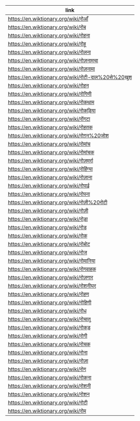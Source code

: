 |link|
|----|
|https://en.wiktionary.org/wiki/रोआँ|
|https://en.wiktionary.org/wiki/रोब|
|https://en.wiktionary.org/wiki/रोहना|
|https://en.wiktionary.org/wiki/रोहू|
|https://en.wiktionary.org/wiki/रोलना|
|https://en.wiktionary.org/wiki/रोज़नामचा|
|https://en.wiktionary.org/wiki/रोज़नामा|
|https://en.wiktionary.org/wiki/रोटी-दाल%20से%20ख़ुश|
|https://en.wiktionary.org/wiki/रोहन|
|https://en.wiktionary.org/wiki/रोगिणी|
|https://en.wiktionary.org/wiki/रोकथाम|
|https://en.wiktionary.org/wiki/रोकड़िया|
|https://en.wiktionary.org/wiki/रोंगटा|
|https://en.wiktionary.org/wiki/रोहतक|
|https://en.wiktionary.org/wiki/रोग़न%20जोश|
|https://en.wiktionary.org/wiki/रोमांच|
|https://en.wiktionary.org/wiki/रोमांचक|
|https://en.wiktionary.org/wiki/रोज़मर्रा|
|https://en.wiktionary.org/wiki/रोहिंग्या|
|https://en.wiktionary.org/wiki/रोज़ाना|
|https://en.wiktionary.org/wiki/रोपाई|
|https://en.wiktionary.org/wiki/रोपना|
|https://en.wiktionary.org/wiki/रोज़ी%20रोटी|
|https://en.wiktionary.org/wiki/रोज़ी|
|https://en.wiktionary.org/wiki/रोड़ा|
|https://en.wiktionary.org/wiki/रोड|
|https://en.wiktionary.org/wiki/रोक|
|https://en.wiktionary.org/wiki/रोबोट|
|https://en.wiktionary.org/wiki/रोज|
|https://en.wiktionary.org/wiki/रोमानिया|
|https://en.wiktionary.org/wiki/रोगवाहक|
|https://en.wiktionary.org/wiki/रोज़गार|
|https://en.wiktionary.org/wiki/रोशनीघर|
|https://en.wiktionary.org/wiki/रोहण|
|https://en.wiktionary.org/wiki/रोहिणी|
|https://en.wiktionary.org/wiki/रोध|
|https://en.wiktionary.org/wiki/रोचातु|
|https://en.wiktionary.org/wiki/रोकड़|
|https://en.wiktionary.org/wiki/रोगी|
|https://en.wiktionary.org/wiki/रोचक|
|https://en.wiktionary.org/wiki/रोना|
|https://en.wiktionary.org/wiki/रोज़ा|
|https://en.wiktionary.org/wiki/रोग|
|https://en.wiktionary.org/wiki/रोकना|
|https://en.wiktionary.org/wiki/रोशनी|
|https://en.wiktionary.org/wiki/रोशन|
|https://en.wiktionary.org/wiki/रोटी|
|https://en.wiktionary.org/wiki/रोम|

